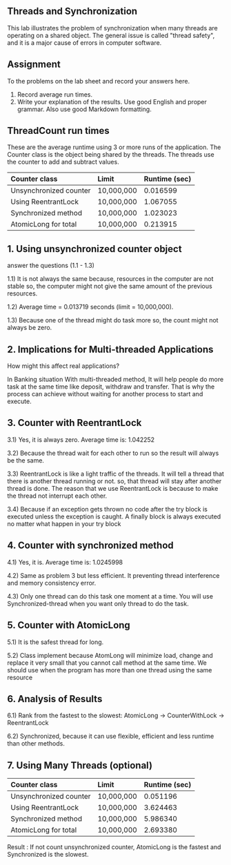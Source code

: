 ## Threads and Synchronization

This lab illustrates the problem of synchronization when many threads are operating on a shared object.  The general issue is called "thread safety", and it is a major cause of errors in computer software.

## Assignment

To the problems on the lab sheet and record your answers here.

1. Record average run times.
2. Write your explanation of the results.  Use good English and proper grammar.  Also use good Markdown formatting.

## ThreadCount run times

These are the average runtime using 3 or more runs of the application.
The Counter class is the object being shared by the threads.
The threads use the counter to add and subtract values.

| Counter class           | Limit              | Runtime (sec)   |
|:------------------------|:-------------------|-----------------|
| Unsynchronized counter  |  10,000,000        |    0.016599     |
| Using ReentrantLock     |  10,000,000        |    1.067055     |
| Synchronized method     |  10,000,000        |    1.023023     |
| AtomicLong for total    |  10,000,000        |    0.213915     |

## 1. Using unsynchronized counter object

answer the questions (1.1 - 1.3)

1.1) It is not always the same because, resources in the computer are not stable so, the computer might not give the same amount of the previous resources.

1.2)  Average time = 0.013719 seconds (limit = 10,000,000).

1.3)  Because one of the thread might do task more so, the count might not always be zero.

## 2. Implications for Multi-threaded Applications

How might this affect real applications?  

In Banking situation With multi-threaded method, It will help people do more task at the same time like deposit, withdraw and transfer. That is why the process can achieve without waiting for another process to start and execute.


## 3. Counter with ReentrantLock

3.1) Yes, it is always zero. Average time is: 1.042252

3.2) Because the thread wait for each other to run so the result will always be the same.

3.3) ReentrantLock is like a light traffic of the threads. It will tell a thread that there is another thread running or not. so, that thread will stay  after another thread is done. The reason that we use ReentrantLock is because to make the thread not interrupt each other.

3.4) Because if an exception gets thrown no code after the try block is executed unless the exception is caught. A finally block is always executed no matter what happen in your try block

## 4. Counter with synchronized method

4.1) Yes, it is. Average time is: 1.0245998

4.2) Same as problem 3 but less efficient. It preventing thread interference and memory consistency error.

4.3) Only one thread can do this task one moment at a time. You will use Synchronized-thread when you want only thread to do the task.


## 5. Counter with AtomicLong

5.1)  It is the safest thread for long.

5.2) Class implement because AtomLong will minimize load, change and replace it very small that you cannot call method at the same time. We should use when the program has more than one thread using the same resource

## 6. Analysis of Results

6.1) Rank from the fastest to the slowest: AtomicLong -> CounterWithLock -> ReentrantLock

6.2) Synchronized, because it can use flexible, efficient and less runtime than other methods.

## 7. Using Many Threads (optional)

| Counter class           | Limit              | Runtime (sec)   |
|:------------------------|:-------------------|-----------------|
| Unsynchronized counter  |  10,000,000        |    0.051196     |
| Using ReentrantLock     |  10,000,000        |    3.624463     |
| Synchronized method     |  10,000,000        |    5.986340     |
| AtomicLong for total    |  10,000,000        |    2.693380     |

Result : If not count unsynchronized counter, AtomicLong is the fastest and Synchronized is the slowest.

